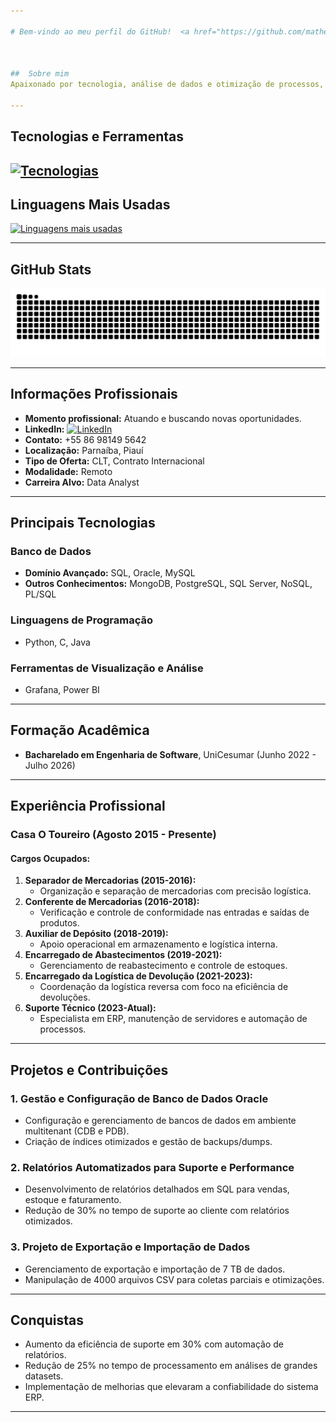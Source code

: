 ```yaml
---

# Bem-vindo ao meu perfil do GitHub!  <a href="https://github.com/matheusphb"><img src="https://skillicons.dev/icons?i=github" width="30" height="30" alt="Github"></a>  



##  Sobre mim  
Apaixonado por tecnologia, análise de dados e otimização de processos, tenho mais de 8 anos de experiência no setor de TI. Meu foco principal é em sistemas ERP e bancos de dados, onde aplico soluções estratégicas para melhorar a eficiência operacional.  

---
```


##  Tecnologias e Ferramentas  
[![Tecnologias](https://skillicons.dev/icons?i=aws,gcp,grafana,mysql,python,git,github,mongodb,c,dotnet,docker,eclipse,js,postgres,ai,java,linux)](https://skillicons.dev)  
---

##  Linguagens Mais Usadas  
[![Linguagens mais usadas](https://github-readme-stats.vercel.app/api/top-langs/?username=matheusphb&layout=compact&theme=radical&card_width=1000)](https://github.com/matheusphb)  

---

##  GitHub Stats  
<picture>
  <source media="(prefers-color-scheme: dark)" srcset="https://raw.githubusercontent.com/matheusphb/matheusphb/output/github-contribution-grid-snake-dark.svg">
  <source media="(prefers-color-scheme: light)" srcset="https://raw.githubusercontent.com/matheusphb/matheusphb/output/github-contribution-grid-snake.svg">
  <img alt="github contribution grid snake animation" src="https://raw.githubusercontent.com/matheusphb/matheusphb/output/github-contribution-grid-snake-dark.svg">
</picture>

---

##  Informações Profissionais  

- **Momento profissional:** Atuando e buscando novas oportunidades.  
- **LinkedIn:** <a href="https://www.linkedin.com/in/matheus-costa-05093b254"><img src="https://skillicons.dev/icons?i=linkedin" width="24" height="24" alt="LinkedIn"></a>  
- **Contato:** +55 86 98149 5642  
- **Localização:** Parnaíba, Piauí  
- **Tipo de Oferta:** CLT, Contrato Internacional  
- **Modalidade:** Remoto  
- **Carreira Alvo:** Data Analyst  

---

##  Principais Tecnologias  

### Banco de Dados  
- **Domínio Avançado:** SQL, Oracle, MySQL  
- **Outros Conhecimentos:** MongoDB, PostgreSQL, SQL Server, NoSQL, PL/SQL  

### Linguagens de Programação  
- Python, C, Java  

### Ferramentas de Visualização e Análise  
- Grafana, Power BI  

---

##  Formação Acadêmica  
- **Bacharelado em Engenharia de Software**, UniCesumar (Junho 2022 - Julho 2026)  

---

##  Experiência Profissional  

### Casa O Toureiro (Agosto 2015 - Presente)  
#### **Cargos Ocupados:**  
1. **Separador de Mercadorias (2015-2016):**  
   - Organização e separação de mercadorias com precisão logística.  
2. **Conferente de Mercadorias (2016-2018):**  
   - Verificação e controle de conformidade nas entradas e saídas de produtos.  
3. **Auxiliar de Depósito (2018-2019):**  
   - Apoio operacional em armazenamento e logística interna.  
4. **Encarregado de Abastecimentos (2019-2021):**  
   - Gerenciamento de reabastecimento e controle de estoques.  
5. **Encarregado da Logística de Devolução (2021-2023):**  
   - Coordenação da logística reversa com foco na eficiência de devoluções.  
6. **Suporte Técnico (2023-Atual):**  
   - Especialista em ERP, manutenção de servidores e automação de processos.  

---

##  Projetos e Contribuições  

### **1. Gestão e Configuração de Banco de Dados Oracle**  
- Configuração e gerenciamento de bancos de dados em ambiente multitenant (CDB e PDB).  
- Criação de índices otimizados e gestão de backups/dumps.  

### **2. Relatórios Automatizados para Suporte e Performance**  
- Desenvolvimento de relatórios detalhados em SQL para vendas, estoque e faturamento.  
- Redução de 30% no tempo de suporte ao cliente com relatórios otimizados.  

### **3. Projeto de Exportação e Importação de Dados**  
- Gerenciamento de exportação e importação de 7 TB de dados.  
- Manipulação de 4000 arquivos CSV para coletas parciais e otimizações.  

---

##  Conquistas  
- Aumento da eficiência de suporte em 30% com automação de relatórios.  
- Redução de 25% no tempo de processamento em análises de grandes datasets.  
- Implementação de melhorias que elevaram a confiabilidade do sistema ERP.  

---  
